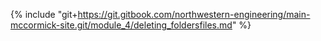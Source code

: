 {% include "git+https://git.gitbook.com/northwestern-engineering/main-mccormick-site.git/module_4/deleting_foldersfiles.md" %}



